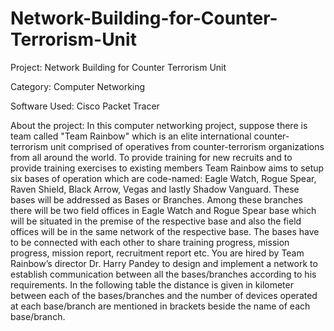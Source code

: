 # Network-Building-for-Counter-Terrorism-Unit

Project:
Network Building for Counter Terrorism Unit

Category:
Computer Networking

Software Used:
Cisco Packet Tracer

About the project:
In this computer networking project, suppose there is team called "Team Rainbow" which is an elite international counter-terrorism unit comprised of operatives from counter-terrorism organizations from all around the world. To provide training for new recruits and to provide training exercises to existing members Team Rainbow aims to setup six bases of operation which are code-named: Eagle Watch, Rogue Spear, Raven Shield, Black Arrow, Vegas and lastly Shadow Vanguard. These bases will be addressed as Bases or Branches. Among these branches there will be two field offices in Eagle Watch and Rogue Spear base which will be situated in the premise of the respective base and also the field offices will be in the same network of the respective base. The bases have to be connected with each other to share training progress, mission progress, mission report, recruitment report etc. You are hired by Team Rainbow’s director Dr. Harry Pandey to design and implement a network to establish communication between all the bases/branches according to his requirements. In the following table the distance is given in kilometer between each of the bases/branches and the number of devices operated at each base/branch are mentioned in brackets beside the name of each base/branch.
